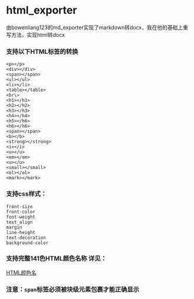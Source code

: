 # html_exporter
由bowenliang123的md_exporter实现了markdown转docx，我在他的基础上重写方法，实现html转docx

<h3>支持以下HTML标签的转换</h3>

```
<p></p>
<div></div>
<span></span>
<ul></ul>
<li></li>
<table></table>
<br\>
<h1></h1>
<h2></h2>
<h3></h3>
<h4></h4>
<h5></h6>
<h6></h6>
<span></span>
<b></b>
<strong></strong>
<i></i>
<u></u>
<em></em>
<u></u>
<small></small>
<ol></ol>
<mark></mark>
```
<h3>支持css样式：</h3>

```
front-size
front-color
font-weight
text_align
margin
line-height
text-decoration
background-color
```
<h3>支持完整141色HTML颜色名称 详见：</h3>
<a href='https://www.runoob.com/tags/html-colorname.html'>HTML颜色名</a>
<h3>注意：<code>span</code>标签必须被块级元素包裹才能正确显示</h3>
